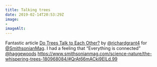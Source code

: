```yaml
---
title: Talking trees
date: 2019-02-14T20:53:29Z
image: 
- 
imageAlt: 
---
```


Fantastic article [Do Trees Talk to Each Other?](https://www.smithsonianmag.com/science-nature/the-whispering-trees-180968084/#QrAt66mACki9ElLd.99) by [@richardgrant4](https://mobile.twitter.com/richardgrant4) for [@SmithsonianMag](https://mobile.twitter.com/SmithsonianMag). I had a feeling that “Everything is connected” [@haggewoods](https://mobile.twitter.com/haggewoods) <https://www.smithsonianmag.com/science-nature/the-whispering-trees-180968084/#QrAt66mACki9ElLd.99>
